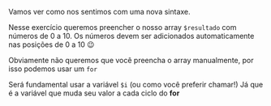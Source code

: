 Vamos ver como nos sentimos com uma nova sintaxe.

Nesse exercício queremos preencher o nosso array `$resultado` com números de 0 a 10. 
Os números devem ser adicionados automaticamente nas posições de 0 a 10 :wink:

Obviamente não queremos que você preencha o array manualmente, por isso podemos usar um `for`

Será fundamental usar a variável `$i` (ou como você preferir chamar!) Já que é a variável que muda seu valor a cada ciclo do **for**
